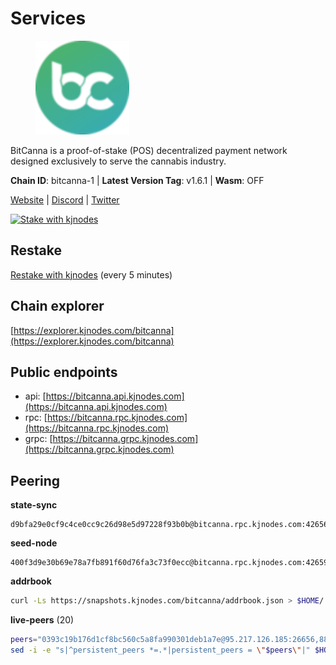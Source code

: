 # Services

<figure><img src="https://raw.githubusercontent.com/kj89/cosmos-images/main/logos/bitcanna.png" width="150" alt=""><figcaption></figcaption></figure>

BitCanna is a proof-of-stake (POS) decentralized payment network designed exclusively to serve the cannabis industry. 

**Chain ID**: bitcanna-1 | **Latest Version Tag**: v1.6.1 | **Wasm**: OFF

[Website](https://www.bitcanna.io) | [Discord](https://discord.gg/9AVrzaVQvs) | [Twitter](https://twitter.com/BitCannaGlobal)

[![Stake with kjnodes](https://i.ibb.co/cr44Q8j/button-stake-with-kjnodes.png)](https://restake.app/bitcanna/bcnavaloper1aym6s8eza7kjvnxuwxufrzccz6vqvgnsc47cc7)

## Restake

[Restake with kjnodes](https://restake.app/bitcanna/bcnavaloper1aym6s8eza7kjvnxuwxufrzccz6vqvgnsc47cc7) (every 5 minutes)
## Chain explorer
[https://explorer.kjnodes.com/bitcanna](https://explorer.kjnodes.com/bitcanna)

## Public endpoints

* api: [https://bitcanna.api.kjnodes.com](https://bitcanna.api.kjnodes.com)
* rpc: [https://bitcanna.rpc.kjnodes.com](https://bitcanna.rpc.kjnodes.com)
* grpc: [https://bitcanna.grpc.kjnodes.com](https://bitcanna.grpc.kjnodes.com)

## Peering

**state-sync**

```text
d9bfa29e0cf9c4ce0cc9c26d98e5d97228f93b0b@bitcanna.rpc.kjnodes.com:42656
```

**seed-node**

```text
400f3d9e30b69e78a7fb891f60d76fa3c73f0ecc@bitcanna.rpc.kjnodes.com:42659
```

**addrbook**
```bash
curl -Ls https://snapshots.kjnodes.com/bitcanna/addrbook.json > $HOME/.bcna/config/addrbook.json
```

**live-peers** (20)
```bash
peers="0393c19b176d1cf8bc560c5a8fa990301deb1a7e@95.217.126.185:26656,88c6b1fa1c7fef98b4449b769eb2705476586664@65.109.92.241:21326,9532a13b05e5f68f2ca01f90b3d1ba9a762af817@65.108.131.190:21956,4dabde84771e8689403ce7c8b76d27e555ab2f00@65.21.136.170:50656,803fc66e3bd7b724921ef9c40636067f36e880c6@65.108.199.222:26356,b587bf827b5f680c417601b536ffbd505c88bb07@193.70.45.106:13056,bba10290da32f3cb41e15c3a192413666ce05cee@136.243.119.241:26656,320d0d38559140608b72a361db44b2a8f14bf0d1@107.181.229.154:16656,d9bfa29e0cf9c4ce0cc9c26d98e5d97228f93b0b@65.109.88.38:42656,5bb0a042e8a4ee28bcda1e26148e57787e75a42e@23.88.69.22:28466,2c46e946a2375111b345f5bd2a8617c0e5438767@94.130.200.168:46656,b7295f18b7150cc128d47c0546e2225179fc5427@202.61.194.254:60856,1cb3c50f74b83d29868e11b7e3ead261426a009e@173.249.59.70:35656,a1ceb81a5498642753f8600a5c3b9ca056af3051@67.222.144.195:16656,36b45a10fb3afd1687c6e93a07b626709cccb524@148.251.19.197:26706,6cceba286b498d4a1931f85e35ea0fa433373057@78.47.208.97:26656,471518432477e31ea348af246c0b54095d41352c@78.47.210.209:26656,ad820cb2fa85e525538207bb24ee49a61a74eb45@93.115.25.15:26656,4e1c2471efb89239fb04a4b75f9f87177fd91d00@95.217.151.241:26656,35b0d76e165e5b6852665a5f234eb416b8e045a0@65.21.204.46:31656"
sed -i -e "s|^persistent_peers *=.*|persistent_peers = \"$peers\"|" $HOME/.bcna/config/config.toml
```
